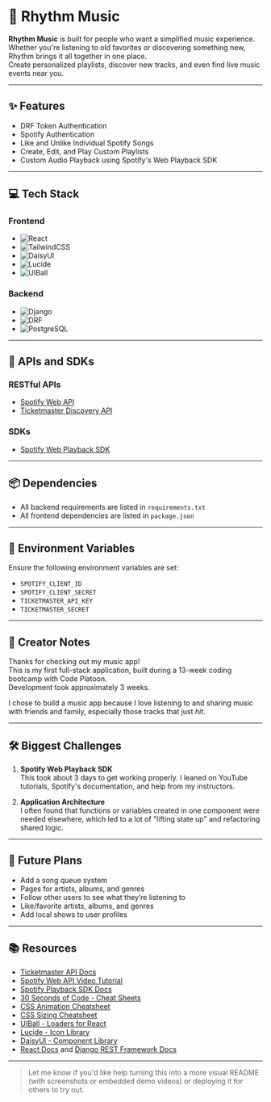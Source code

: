 # 🎵 Rhythm Music

**Rhythm Music** is built for people who want a simplified music experience.  
Whether you're listening to old favorites or discovering something new, Rhythm brings it all together in one place.  
Create personalized playlists, discover new tracks, and even find live music events near you.

---

## ✨ Features

- DRF Token Authentication
- Spotify Authentication
- Like and Unlike Individual Spotify Songs
- Create, Edit, and Play Custom Playlists
- Custom Audio Playback using Spotify's Web Playback SDK

---

## 💻 Tech Stack

### Frontend
- ![React](https://img.shields.io/badge/-React-61DAFB?style=flat&logo=react&logoColor=white)
- ![TailwindCSS](https://img.shields.io/badge/-TailwindCSS-38B2AC?style=flat&logo=tailwind-css&logoColor=white)
- ![DaisyUI](https://img.shields.io/badge/-DaisyUI-FF69B4?style=flat&logo=daisyui&logoColor=white)
- ![Lucide](https://img.shields.io/badge/-Lucide-000000?style=flat&logo=feather&logoColor=white)
- ![UIBall](https://img.shields.io/badge/-UIBall-4B9CD3?style=flat&logoColor=white)

### Backend
- ![Django](https://img.shields.io/badge/-Django-092E20?style=flat&logo=django&logoColor=white)
- ![DRF](https://img.shields.io/badge/-Django%20Rest%20Framework-00796B?style=flat&logo=django&logoColor=white)
- ![PostgreSQL](https://img.shields.io/badge/-PostgreSQL-336791?style=flat&logo=postgresql&logoColor=white)

---

## 🔌 APIs and SDKs

### RESTful APIs
- [Spotify Web API](https://developer.spotify.com/documentation/web-api)
- [Ticketmaster Discovery API](https://developer.ticketmaster.com/products-and-docs/apis/discovery-api/v2/)

### SDKs
- [Spotify Web Playback SDK](https://developer.spotify.com/documentation/web-playback-sdk)

---

## 📦 Dependencies

- All backend requirements are listed in `requirements.txt`
- All frontend dependencies are listed in `package.json`

---

## 🔐 Environment Variables

Ensure the following environment variables are set:

- `SPOTIFY_CLIENT_ID`
- `SPOTIFY_CLIENT_SECRET`
- `TICKETMASTER_API_KEY`
- `TICKETMASTER_SECRET`

---

## 🧠 Creator Notes

Thanks for checking out my music app!  
This is my first full-stack application, built during a 13-week coding bootcamp with Code Platoon.  
Development took approximately 3 weeks.

I chose to build a music app because I love listening to and sharing music with friends and family, especially those tracks that just *hit*.

---

## 🛠️ Biggest Challenges

1. **Spotify Web Playback SDK**  
   This took about 3 days to get working properly. I leaned on YouTube tutorials, Spotify's documentation, and help from my instructors.

2. **Application Architecture**  
   I often found that functions or variables created in one component were needed elsewhere, which led to a lot of "lifting state up" and refactoring shared logic.

---

## 🚀 Future Plans

- Add a song queue system
- Pages for artists, albums, and genres
- Follow other users to see what they’re listening to
- Like/favorite artists, albums, and genres
- Add local shows to user profiles

---

## 📚 Resources

- [Ticketmaster API Docs](https://developer.ticketmaster.com/products-and-docs/apis/getting-started/)
- [Spotify Web API Video Tutorial](https://www.youtube.com/watch?v=WAmEZBEeNmg)
- [Spotify Playback SDK Docs](https://developer.spotify.com/documentation/web-playback-sdk)
- [30 Seconds of Code - Cheat Sheets](https://www.30secondsofcode.org/cheatsheets/p/1/)
- [CSS Animation Cheatsheet](https://acchou.github.io/html-css-cheat-sheet/animation.html)
- [CSS Sizing Cheatsheet](https://www.30secondsofcode.org/css/s/units-cheatsheet/)
- [UIBall - Loaders for React](https://uiball.com/ldrs/)
- [Lucide - Icon Library](https://lucide.dev/)
- [DaisyUI - Component Library](https://daisyui.com/)
- [React Docs](https://reactjs.org/) and [Django REST Framework Docs](https://www.django-rest-framework.org/)

---

> Let me know if you'd like help turning this into a more visual README (with screenshots or embedded demo videos) or deploying it for others to try out.
